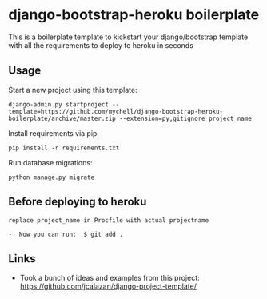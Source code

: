 # django-bootstrap-heroku boilerplate

This is a boilerplate template to kickstart your django/bootstrap template with all the requirements to deploy to heroku in seconds

## Usage

Start a new project using this template:

```
django-admin.py startproject --template=https://github.com/mychell/django-bootstrap-heroku-boilerplate/archive/master.zip --extension=py,gitignore project_name

```

Install requirements via pip:

```
pip install -r requirements.txt
```

Run database migrations:

```
python manage.py migrate
```


## Before deploying to heroku

```
replace project_name in Procfile with actual projectname

```
```
-  Now you can run:  $ git add .

```





## Links


- Took a bunch of ideas and examples from this project: https://github.com/jcalazan/django-project-template/